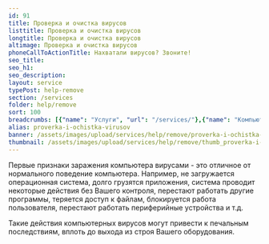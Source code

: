```yaml
---
id: 91
title: Проверка и очистка вирусов
listtitle: Проверка и очистка вирусов
longtitle: Проверка и очистка вирусов
altimage: Проверка и очистка вирусов
phoneCallToActionTitle: Нахватали вирусов? Звоните!
seo_title: 
seo_h1: 
seo_description: 
layout: service
typePost: help-remove
section: /services
folder: help/remove
sort: 100
breadcrumbs: [{"name": "Услуги", "url": "/services/"},{"name": "Компьютерная помощь", "url": "/services/help/"},{"name": "Удаление ПО и вирусов", "url": "/services/help/remove/"}]
alias: proverka-i-ochistka-virusov
banner: /assets/images/upload/services/help/remove/proverka-i-ochistka-virusov.jpg
thumbnail: /assets/images/upload/services/help/remove/thumb_proverka-i-ochistka-virusov.jpg
---
```

Первые признаки заражения компьютера вирусами - это отличное от нормального поведение компьютера. Например, не загружается операционная система, долго грузятся приложения, система проводит некоторые действия без Вашего контроля, перестают работать другие программы, теряется доступ к файлам, блокируется работа пользователя, перестают работать периферийные устройства и т.д.

Такие действия компьютерных вирусов могут привести к печальным последствиям, вплоть до выхода из строя Вашего оборудования.